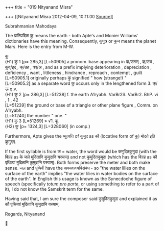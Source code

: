 +++
title = "019 Nityanand Misra"

+++
[[Nityanand Misra	2012-04-09, 10:11:00 [Source](https://groups.google.com/g/samskrita/c/ii5_VHBuT5A)]]



Subrahmanian Mahodaya  
  
The प्रातिपदिक कु means the earth - both Apte's and Monier Williams' dictionaries have this meaning. Consequently, कुपुत्र or कुज means the planet Mars. Here is the entry from M-W.  
  
कु  
(H1) कु 1 \[p= 285,3\] \[L=50905\]  a pronom. base appearing in क्/उतस् , क्/उत्र , कुव्/इद् , क्/उह , क्व्/अ , and as a prefix implying deterioration , depreciation , deficiency , want , littleness , hindrance , reproach , contempt , guilt  
\[L=50905.1\]  originally perhaps कु signified " how (strange!) "  
\[L=50905.2\]  as a separate word कु occurs only in the lengthened form 3. क्/ऊ q.v.  
(H1) कु 2 \[p= 286,3\] \[L=51238\]  f. the earth A1ryabh. VarBr2S. VarBr2. BhP. vi , 1 , 42  
\[L=51239\]  the ground or base of a triangle or other plane figure , Comm. on A1ryabh.  
\[L=51240\]  the number " one. "  
(H1) कु 3 \[L=51269\]  » √1. कू.  
(H2) कु \[p= 1324,3\] \[L=328060\]  (in comp.)  
  
Furthermore, Apte gives the व्युत्पत्ति of कुमुद as कौ (locative form of कु) मोदते इति कुमुदम्.  
  
If the first syllable is from क = water, the word would be कमुदितकुमुदा (with the विग्रह as के जले मुदितानि कुमुदानि यस्याम्) and not कुमुदितकुमुदा (which has the विग्रह as कौ पृथिव्यां मुदितानि कुमुदानि यस्याम्). Both forms preserve the meter and both make sense. जल and पृथिवी have the अवयवावयविसंबंध - so "the water lilies on the surface of the earth" implies "the water lilies in water bodies on the surface of the earth". In English this usage is known as the Synecdoche figure of speech (specifically *totum pro parte*, or using something to refer to a part of it), I do not know the Samskrit term for the same.  
  
Having said that, I am sure the composer said कुमुदितकुमुदा and explained it as कौ पृथिव्यां मुदितानि कुमुदानि यस्याम्.  
  
Regards, Nityanand



